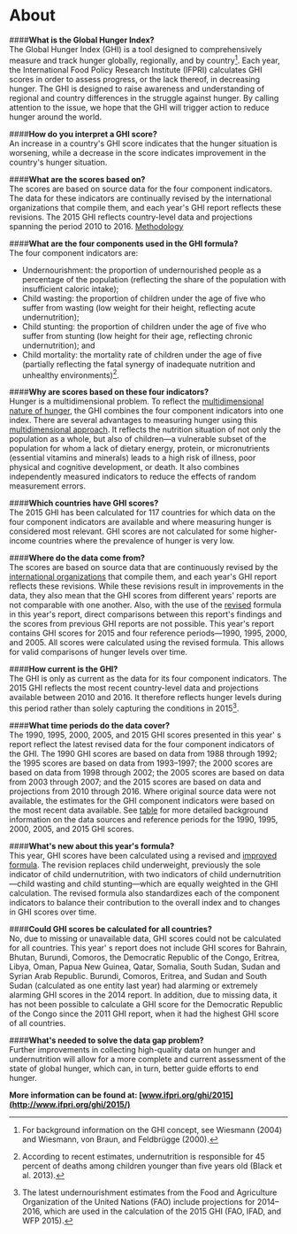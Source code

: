 # About
####**What is the Global Hunger Index?**  
The Global Hunger Index (GHI) is a tool designed to comprehensively measure and track hunger globally, regionally, and by country[^country]. Each year, the International Food Policy Research Institute (IFPRI) calculates GHI scores in order to assess progress, or the lack thereof, in decreasing hunger. The GHI is designed to raise awareness and understanding of regional and country differences in the struggle against hunger. By calling attention to the issue, we hope that the GHI will trigger action to reduce hunger around the world.

####**How do you interpret a GHI score?**  
An increase in a country's GHI score indicates that the hunger situation is worsening, while a decrease in the score indicates improvement in the country's hunger situation.

####**What are the scores based on?**  
The scores are based on source data for the four component indicators. The data for these indicators are continually revised by the international organizations that compile them, and each year's GHI report reflects these revisions. The 2015 GHI reflects country-level data and projections spanning the period 2010 to 2016. [Methodology](../methodology/)

####**What are the four components used in the GHI formula?**  
The four component indicators are:

*   Undernourishment: the proportion of undernourished people as a percentage of the population (reflecting the share of the population with insufficient caloric intake);
*   Child wasting: the proportion of children under the age of five who suffer from wasting (low weight for their height, reflecting acute undernutrition);
*   Child stunting: the proportion of children under the age of five who suffer from stunting (low height for their age, reflecting chronic undernutrition); and
*   Child mortality: the mortality rate of children under the age of five (partially reflecting the fatal synergy of inadequate nutrition and unhealthy environments)[^2].

####**Why are scores based on these four indicators?**  
Hunger is a multidimensional problem. To reflect the [multidimensional nature of hunger](../hunger/), the GHI combines the four component indicators into one index. There are several advantages to measuring hunger using this [multidimensional approach](http://library.ifpri.info/files/2015/10/ghi_2015_ch01_fig01.png). It reflects the nutrition situation of not only the population as a whole, but also of children—a vulnerable subset of the population for whom a lack of dietary energy, protein, or micronutrients (essential vitamins and minerals) leads to a high risk of illness, poor physical and cognitive development, or death. It also combines independently measured indicators to reduce the effects of random measurement errors.

####**Which countries have GHI scores?**  
The 2015 GHI has been calculated for 117 countries for which data on the four component indicators are available and where measuring hunger is considered most relevant. GHI scores are not calculated for some higher-income countries where the prevalence of hunger is very low.

####**Where do the data come from?**  
The scores are based on source data that are continuously revised by the [international organizations](http://library.ifpri.info/files/2015/10/ghi_2015_appendix_a.png) that compile them, and each year's GHI report reflects these revisions. While these revisions result in improvements in the data, they also mean that the GHI scores from different years' reports are not comparable with one another. Also, with the use of the [revised](http://www.zef.de/fileadmin/webfiles/downloads/zef_wp/zef_wp_139.pdf) formula in this year's report, direct comparisons between this report's findings and the scores from previous GHI reports are not possible. This year's report contains GHI scores for 2015 and four reference periods—1990, 1995, 2000, and 2005. All scores were calculated using the revised formula. This allows for valid comparisons of hunger levels over time.

####**How current is the GHI?**  
The GHI is only as current as the data for its four component indicators. The 2015 GHI reflects the most recent country-level data and projections available between 2010 and 2016. It therefore reflects hunger levels during this period rather than solely capturing the conditions in 2015[^3].

####**What time periods do the data cover?**  
The 1990, 1995, 2000, 2005, and 2015 GHI scores presented in this year' s report reflect the latest revised data for the four component indicators of the GHI. The 1990 GHI scores are based on data from 1988 through 1992; the 1995 scores are based on data from 1993–1997; the 2000 scores are based on data from 1998 through 2002; the 2005 scores are based on data from 2003 through 2007; and the 2015 scores are based on data and projections from 2010 through 2016\. Where original source data were not available, the estimates for the GHI component indicators were based on the most recent data available. See [table](http://library.ifpri.info/files/2015/10/ghi_2015_appendix_a.png) for more detailed background information on the data sources and reference periods for the 1990, 1995, 2000, 2005, and 2015 GHI scores.

####**What's new about this year's formula?**  
This year, GHI scores have been calculated using a revised and [improved formula](../methodology/). The revision replaces child underweight, previously the sole indicator of child undernutrition, with two indicators of child undernutrition—child wasting and child stunting—which are equally weighted in the GHI calculation. The revised formula also standardizes each of the component indicators to balance their contribution to the overall index and to changes in GHI scores over time.

####**Could GHI scores be calculated for all countries?**  
No, due to missing or unavailable data, GHI scores could not be calculated for all countries. This year' s report does not include GHI scores for Bahrain, Bhutan, Burundi, Comoros, the Democratic Republic of the Congo, Eritrea, Libya, Oman, Papua New Guinea, Qatar, Somalia, South Sudan, Sudan and Syrian Arab Republic. Burundi, Comoros, Eritrea, and Sudan and South Sudan (calculated as one entity last year) had alarming or extremely alarming GHI scores in the 2014 report. In addition, due to missing data, it has not been possible to calculate a GHI score for the Democratic Republic of the Congo since the 2011 GHI report, when it had the highest GHI score of all countries.

####**What's needed to solve the data gap problem?**  
Further improvements in collecting high-quality data on hunger and undernutrition will allow for a more complete and current assessment of the state of global hunger, which can, in turn, better guide efforts to end hunger.

**More information can be found at: [www.ifpri.org/ghi/2015](http://www.ifpri.org/ghi/2015/)**

[^country]: For background information on the GHI concept, see Wiesmann (2004) and Wiesmann, von Braun, and Feldbrügge (2000).

[^2]: According to recent estimates, undernutrition is responsible for 45 percent of deaths among children younger than five years old (Black et al. 2013).

[^3]: The latest undernourishment estimates from the Food and Agriculture Organization of the United Nations (FAO) include projections for 2014–2016, which are used in the calculation of the 2015 GHI (FAO, IFAD, and WFP 2015).
